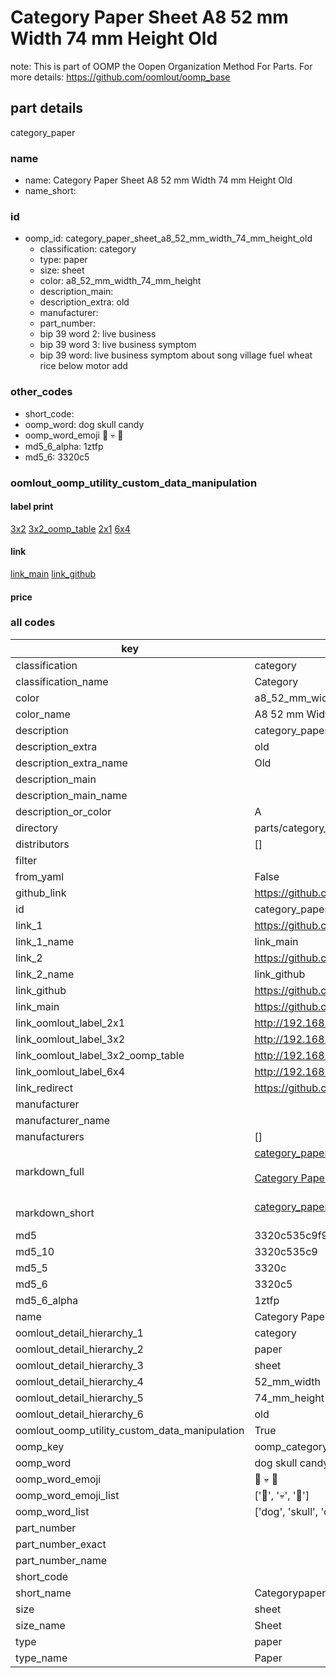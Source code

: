 # Category Paper Sheet A8 52 mm Width 74 mm Height Old  

note: This is part of OOMP the Oopen Organization Method For Parts. For more details: https://github.com/oomlout/oomp_base

##  part details
  



category_paper



### name
* name: Category Paper Sheet A8 52 mm Width 74 mm Height Old
* name_short: 
### id
* oomp_id: category_paper_sheet_a8_52_mm_width_74_mm_height_old
  * classification: category
  * type: paper
  * size: sheet
  * color: a8_52_mm_width_74_mm_height
  * description_main: 
  * description_extra: old
  * manufacturer: 
  * part_number: 
  * bip 39 word 2: live business
  * bip 39 word 3: live business symptom
  * bip 39 word: live business symptom about song village fuel wheat rice below motor add

### other_codes
* short_code: 
* oomp_word: dog skull candy
* oomp_word_emoji :dog: :skull: :candy:
* md5_6_alpha: 1ztfp
* md5_6: 3320c5






### oomlout_oomp_utility_custom_data_manipulation
#### label print
[3x2](http://192.168.1.245:1112/?label=oomp%201ztfp)
[3x2_oomp_table](http://192.168.1.108:1112/?label=oomp%201ztfp)
[2x1](http://192.168.1.242:1112/?label=oomp%201ztfp)
[6x4](http://192.168.1.55:1112/?label=oomp%201ztfp)    

#### link

[link_main](https://github.com/oomlout/oomlout_oomp_version_1_messy/tree/main/parts/category_paper_sheet_a8_52_mm_width_74_mm_height_old) [link_github](https://github.com/oomlout/oomlout_oomp_version_1_messy/tree/main/parts/category_paper_sheet_a8_52_mm_width_74_mm_height_old)                             

#### price







### all codes 
| key | value |  
| --- | --- |  
| classification | category |  
| classification_name | Category |  
| color | a8_52_mm_width_74_mm_height |  
| color_name | A8 52 mm Width 74 mm Height |  
| description | category_paper |  
| description_extra | old |  
| description_extra_name | Old |  
| description_main |  |  
| description_main_name |  |  
| description_or_color | A  |  
| directory | parts/category_paper_sheet_a8_52_mm_width_74_mm_height_old |  
| distributors | [] |  
| filter |  |  
| from_yaml | False |  
| github_link | https://github.com/oomlout/oomlout_oomp_part_src/tree/main/parts/category_paper_sheet_a8_52_mm_width_74_mm_height_old |  
| id | category_paper_sheet_a8_52_mm_width_74_mm_height_old |  
| link_1 | https://github.com/oomlout/oomlout_oomp_version_1_messy/tree/main/parts/category_paper_sheet_a8_52_mm_width_74_mm_height_old |  
| link_1_name | link_main |  
| link_2 | https://github.com/oomlout/oomlout_oomp_version_1_messy/tree/main/parts/category_paper_sheet_a8_52_mm_width_74_mm_height_old |  
| link_2_name | link_github |  
| link_github | https://github.com/oomlout/oomlout_oomp_version_1_messy/tree/main/parts/category_paper_sheet_a8_52_mm_width_74_mm_height_old |  
| link_main | https://github.com/oomlout/oomlout_oomp_version_1_messy/tree/main/parts/category_paper_sheet_a8_52_mm_width_74_mm_height_old |  
| link_oomlout_label_2x1 | http://192.168.1.242:1112/?label=oomp%201ztfp |  
| link_oomlout_label_3x2 | http://192.168.1.245:1112/?label=oomp%201ztfp |  
| link_oomlout_label_3x2_oomp_table | http://192.168.1.108:1112/?label=oomp%201ztfp |  
| link_oomlout_label_6x4 | http://192.168.1.55:1112/?label=oomp%201ztfp |  
| link_redirect | https://github.com/oomlout/oomlout_oomp_version_1_messy/tree/main/parts/category_paper_sheet_a8_52_mm_width_74_mm_height_old |  
| manufacturer |  |  
| manufacturer_name |  |  
| manufacturers | [] |  
| markdown_full | [category_paper_sheet_a8_52_mm_width_74_mm_height_old](none)<br>[](none)<br>[Category Paper Sheet A8 52 Mm Width 74 Mm Height Old](none)<br><br> |  
| markdown_short | [category_paper_sheet_a8_52_mm_width_74_mm_height_old](none)<br><br> |  
| md5 | 3320c535c9f9ebbfd0679007b907c415 |  
| md5_10 | 3320c535c9 |  
| md5_5 | 3320c |  
| md5_6 | 3320c5 |  
| md5_6_alpha | 1ztfp |  
| name | Category Paper Sheet A8 52 mm Width 74 mm Height Old |  
| oomlout_detail_hierarchy_1 | category |  
| oomlout_detail_hierarchy_2 | paper |  
| oomlout_detail_hierarchy_3 | sheet |  
| oomlout_detail_hierarchy_4 | 52_mm_width |  
| oomlout_detail_hierarchy_5 | 74_mm_height |  
| oomlout_detail_hierarchy_6 | old |  
| oomlout_oomp_utility_custom_data_manipulation | True |  
| oomp_key | oomp_category_paper_sheet_a8_52_mm_width_74_mm_height_old |  
| oomp_word | dog skull candy |  
| oomp_word_emoji | :dog: :skull: :candy: |  
| oomp_word_emoji_list | [':dog:', ':skull:', ':candy:'] |  
| oomp_word_list | ['dog', 'skull', 'candy'] |  
| part_number |  |  
| part_number_exact |  |  
| part_number_name |  |  
| short_code |  |  
| short_name | Categorypaper |  
| size | sheet |  
| size_name | Sheet |  
| type | paper |  
| type_name | Paper |  
